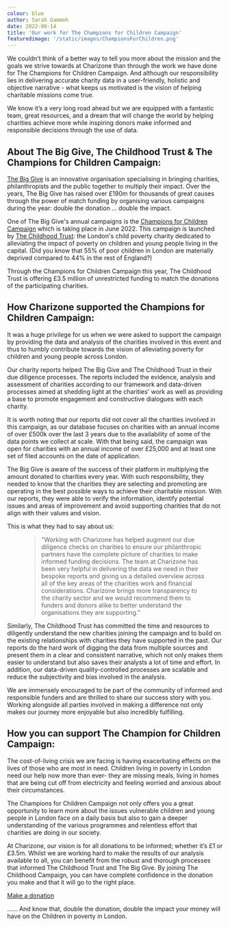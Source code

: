 ```yaml
---
colour: blue
author: Sarah Gammoh
date: 2022-06-14
title: 'Our work for The Champions for Children Campaign'
featuredimage: '/static/images/ChampionsForChildren.png'
---
```


We couldn’t think of a better way to tell you more about the mission and the goals we strive towards at Charizone than through the work we have done for The Champions for Children Campaign. And although our responsibility lies in delivering accurate charity data in a user-friendly, holistic and objective narrative  - what keeps us motivated is the vision of helping charitable missions come true.

We know it’s a very long road ahead but we are equipped with a fantastic team, great resources, and a dream that will change the world by helping charities achieve more while inspiring donors make informed and responsible decisions through the use of data.

## About The Big Give, The Childhood Trust & The Champions for Children Campaign:

[The Big Give](https://donate.thebiggive.org.uk/) is an innovative organisation specialising in bringing charities, philanthropists and the public together to multiply their impact. Over the years, The Big Give has raised over &pound;190m for thousands of great causes through the power of match funding by organising various campaigns during the year: double the donation &mldr; double the impact.

One of The Big Give's annual campaigns is the [Champions for Children Campaign](https://donate.thebiggive.org.uk/champions-for-children-2022) which is taking place in June 2022. This campaign is launched by [The Childhood Trust](https://www.childhoodtrust.org.uk/): the London&apos;s child poverty charity dedicated to alleviating the impact of poverty on children and young people living in the capital. (Did you know that 55% of poor children in London are materially deprived compared to 44% in the rest of England?)

Through the Champions for Children Campaign this year, The Childhood Trust is offering &pound;3.5 million of unrestricted funding to match the donations of the participating charities.

## How Charizone supported the Champions for Children Campaign: 

It was a huge privilege for us when we were asked to support the campaign by providing the data and analysis of the charities involved in this event and thus to humbly contribute towards the vision of alleviating poverty for children and young people across London.  

Our charity reports helped The Big Give and The Childhood Trust in their due diligence processes. The reports included the evidence, analysis and assessment of charities according to our framework and data-driven processes aimed at shedding light at the charities' work as well as providing a base to promote engagement and constructive dialogues with each charity. 

It is worth noting that our reports did not cover all the charities involved in this campaign, as our database focuses on charities with an annual income of over &pound;500k over the last 3 years due to the availability of some of the data points we collect at scale. With that being said, the campaign was open for charities with an annual income of over &pound;25,000 and at least one set of filed accounts on the date of application.

The Big Give is aware of the success of their platform in multiplying the amount donated to charities every year. With such responsibility, they needed to know that the charities they are selecting and promoting are operating in the best possible ways to achieve their charitable mission. With our reports, they were able to verify the information, identify potential issues and areas of improvement and avoid supporting charities that do not align with their values and vision.  

This is what they had to say about us: 

<figure class="quote">
    <blockquote cite="The Big Give">
        <p>&quot;Working with Charizone has helped augment our due diligence checks on charities to ensure our philanthropic partners have the complete picture of charities to make informed funding decisions. The team at Charizone has been very helpful in delivering the data we need in their bespoke reports and giving us a detailed overview across all of the key areas of the charities work and financial considerations. Charizone brings more transparency to the charity sector and we would recommend them to funders and donors alike to better understand the organisations they are supporting.&quot;</p>
    </blockquote>
</figure>

Similarly, The Childhood Trust has committed the time and resources to diligently understand the new charities joining the campaign and to build on the existing relationships with charities they have supported in the past. Our reports do the hard work of digging the data from multiple sources and present them in a clear and consistent narrative, which not only makes them easier to understand but also saves their analysts a lot of time and effort. In addition, our data-driven quality-controlled processes are scalable and reduce the subjectivity and bias involved in the analysis. 

We are immensely encouraged to be part of the community of informed and responsible funders and are thrilled to share our success story with you. Working alongside all parties involved in making a difference not only makes our journey more enjoyable but also incredibly fulfilling.

## How you can support The Champion for Children Campaign: 

The cost-of-living crisis we are facing is having exacerbating effects on the lives of those who are most in need. Children living in poverty in London need our help now more than ever- they are missing meals, living in homes that are being cut off from electricity and feeling worried and anxious about their circumstances. 

The Champions for Children Campaign not only offers you a great opportunity to learn more about the issues vulnerable children and young people in London face on a daily basis but also to gain a deeper understanding of the various programmes and relentless effort that charities are doing in our society. 

At Charizone, our vision is for all donations to be informed; whether it&rsquo;s &pound;1 or &pound;3.5m. Whilst we are working hard to make the results of our analysis available to all, you can benefit from the robust and thorough processes that informed The Childhood Trust and The Big Give. By joining The Childhood Campaign, you can have complete confidence in the donation you make and that it will go to the right place. 


<a href="https://donate.thebiggive.org.uk/champions-for-children-2022" class="btn bg-purple color-white">Make a donation</a>

...... And know that, double the donation, double the impact your money will have on the Children in poverty in London.

